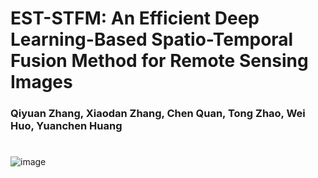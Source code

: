 # EST-STFM: An Efficient Deep Learning-Based Spatio-Temporal Fusion Method for Remote Sensing Images
### Qiyuan Zhang, Xiaodan Zhang, Chen Quan, Tong Zhao, Wei Huo, Yuanchen Huang
#
#
![image](https://github.com/ainakangda/EST-STFM/blob/main/fig1.jpg)
